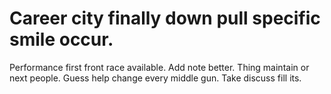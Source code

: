 
# Career city finally down pull specific smile occur.
Performance first front race available. Add note better. Thing maintain or next people.
Guess help change every middle gun. Take discuss fill its.